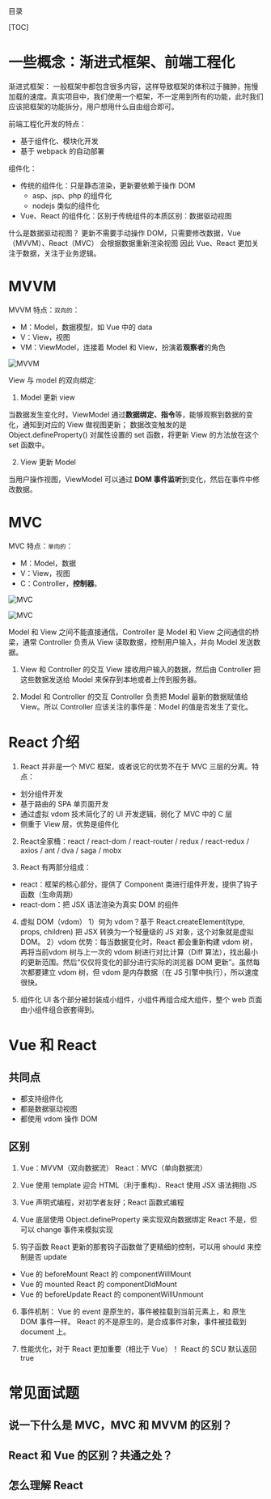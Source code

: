 目录

[TOC]


# 一些概念：渐进式框架、前端工程化

渐进式框架：
一般框架中都包含很多内容，这样导致框架的体积过于臃肿，拖慢加载的速度。真实项目中，我们使用一个框架，不一定用到所有的功能，此时我们应该把框架的功能拆分，用户想用什么自由组合即可。

前端工程化开发的特点：
- 基于组件化、模块化开发
- 基于 webpack 的自动部署


组件化：
- 传统的组件化：只是静态渲染，更新要依赖于操作 DOM
    + asp、jsp、php 的组件化
    + nodejs 类似的组件化
- Vue、React 的组件化：区别于传统组件的本质区别：数据驱动视图

什么是数据驱动视图？
更新不需要手动操作 DOM，只需要修改数据，Vue（MVVM）、React（MVC） 会根据数据重新渲染视图
因此 Vue、React 更加关注于数据，关注于业务逻辑。

# MVVM
MVVM 特点：`双向的`：
- M：Model，数据模型，如 Vue 中的 data
- V：View，视图
- VM：ViewModel，连接着 Model 和 View，扮演着**观察者**的角色

![MVVM](https://user-images.githubusercontent.com/22387652/86418026-77c15f80-bd01-11ea-8531-caf2bafb969b.png)

View 与 model 的双向绑定:
1. Model 更新 view

当数据发生变化时，ViewModel 通过**数据绑定、指令**等，能够观察到数据的变化，通知到对应的 View 做视图更新；
数据改变触发的是 Object.defineProperty() 对属性设置的 set 函数，将更新 View 的方法放在这个 set 函数中。

2. View 更新 Model

当用户操作视图，ViewModel 可以通过 **DOM 事件监听**到变化，然后在事件中修改数据。


# MVC
MVC 特点：`单向的`：
- M：Model，数据
- V：View，视图
- C：Controller，**控制器**。


![MVC](https://user-images.githubusercontent.com/22387652/86418327-5ca31f80-bd02-11ea-86eb-a7d545935854.png)

![MVC](https://user-images.githubusercontent.com/22387652/92855979-7ad57c00-f425-11ea-9d94-5b97736e33e0.png)

Model 和 View 之间不能直接通信。Controller 是 Model 和 View 之间通信的桥梁，通常 Controller 负责从 View 读取数据，控制用户输入，并向 Model 发送数据。

1. View 和 Controller 的交互
View 接收用户输入的数据，然后由 Controller 把这些数据发送给 Model 来保存到本地或者上传到服务器。

2. Model 和 Controller 的交互
Controller 负责把 Model 最新的数据赋值给 View。所以 Controller 应该关注的事件是：Model 的值是否发生了变化。






# React 介绍
1. React 并非是一个 MVC 框架，或者说它的优势不在于 MVC 三层的分离。特点：
- 划分组件开发
- 基于路由的 SPA 单页面开发
- 通过虚拟 vdom 技术简化了的 UI 开发逻辑，弱化了 MVC 中的 C 层
- 侧重于 View 层，优势是组件化


2. React全家桶：react / react-dom / react-router / redux / react-redux / axios / ant / dva / saga / mobx

3. React 有两部分组成：
- react：框架的核心部分，提供了 Component 类进行组件开发，提供了钩子函数（生命周期）
- react-dom：把 JSX 语法渲染为真实 DOM 的组件


4. 虚拟 DOM（vdom）
1）何为 vdom？基于 React.createElement(type, props, children) 把 JSX 转换为一个轻量级的 JS 对象，这个对象就是虚拟 DOM。
2）vdom 优势：每当数据变化时，React 都会重新构建 vdom 树，再将当前vdom 树与上一次的 vdom 树进行对比计算（Diff 算法），找出最小的更新范围。然后“仅仅将变化的部分进行实际的浏览器 DOM 更新”。虽然每次都要建立 vdom 树，但 vdom 是内存数据（在 JS 引擎中执行），所以速度很快。

5. 组件化
UI 各个部分被封装成小组件，小组件再组合成大组件，整个 web 页面由小组件组合嵌套得到。



# Vue 和 React
## 共同点
- 都支持组件化
- 都是数据驱动视图
- 都使用 vdom 操作 DOM


## 区别
1. Vue：MVVM（双向数据流）  React：MVC（单向数据流）   

2. Vue 使用 template 迎合 HTML（利于重构）、React 使用 JSX 语法拥抱 JS

3. Vue 声明式编程，对初学者友好；React 函数式编程

4. Vue 底层使用 Object.defineProperty 来实现双向数据绑定
React 不是，但可以 change 事件来模拟实现

5. 钩子函数
React 更新的那套钩子函数做了更精细的控制，可以用 should 来控制是否 update
- Vue 的 beforeMount    React 的 componentWillMount
- Vue 的 mounted    React 的 componentDIdMount
- Vue 的 beforeUpdate    React 的 componentWillUnmount


6. 事件机制：
Vue 的 event 是原生的，事件被挂载到当前元素上，和 原生 DOM 事件一样。
React 的不是原生的，是合成事件对象，事件被挂载到 document 上。

7. 性能优化，对于 React 更加重要（相比于 Vue）！ 
React 的 SCU 默认返回 true



# 常见面试题
## 说一下什么是 MVC，MVC 和 MVVM 的区别？
## React 和 Vue 的区别？共通之处？

## 怎么理解 React





